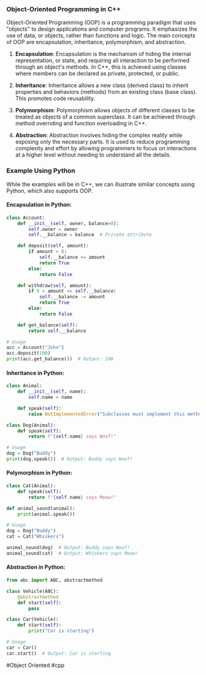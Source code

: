 ### Object-Oriented Programming in C++

Object-Oriented Programming (OOP) is a programming paradigm that uses "objects" to design applications and computer programs. It emphasizes the use of data, or objects, rather than functions and logic. The main concepts of OOP are encapsulation, inheritance, polymorphism, and abstraction.

1. **Encapsulation**: Encapsulation is the mechanism of hiding the internal representation, or state, and requiring all interaction to be performed through an object's methods. In C++, this is achieved using classes where members can be declared as private, protected, or public. 

2. **Inheritance**: Inheritance allows a new class (derived class) to inherit properties and behaviors (methods) from an existing class (base class). This promotes code reusability.

3. **Polymorphism**: Polymorphism allows objects of different classes to be treated as objects of a common superclass. It can be achieved through method overriding and function overloading in C++.

4. **Abstraction**: Abstraction involves hiding the complex reality while exposing only the necessary parts. It is used to reduce programming complexity and effort by allowing programmers to focus on interactions at a higher level without needing to understand all the details.

### Example Using Python

While the examples will be in C++, we can illustrate similar concepts using Python, which also supports OOP.

#### Encapsulation in Python:
```python
class Account:
    def __init__(self, owner, balance=0):
        self.owner = owner
        self.__balance = balance  # Private attribute

    def deposit(self, amount):
        if amount > 0:
            self.__balance += amount
            return True
        else:
            return False

    def withdraw(self, amount):
        if 0 < amount <= self.__balance:
            self.__balance -= amount
            return True
        else:
            return False

    def get_balance(self):
        return self.__balance

# Usage
acc = Account("John")
acc.deposit(100)
print(acc.get_balance())  # Output: 100
```

#### Inheritance in Python:
```python
class Animal:
    def __init__(self, name):
        self.name = name

    def speak(self):
        raise NotImplementedError("Subclasses must implement this method")

class Dog(Animal):
    def speak(self):
        return f"{self.name} says Woof!"

# Usage
dog = Dog("Buddy")
print(dog.speak())  # Output: Buddy says Woof!
```

#### Polymorphism in Python:
```python
class Cat(Animal):
    def speak(self):
        return f"{self.name} says Meow!"

def animal_sound(animal):
    print(animal.speak())

# Usage
dog = Dog("Buddy")
cat = Cat("Whiskers")

animal_sound(dog)  # Output: Buddy says Woof!
animal_sound(cat)  # Output: Whiskers says Meow!
```

#### Abstraction in Python:
```python
from abc import ABC, abstractmethod

class Vehicle(ABC):
    @abstractmethod
    def start(self):
        pass

class Car(Vehicle):
    def start(self):
        print("Car is starting")

# Usage
car = Car()
car.start()  # Output: Car is starting
```

#Object Oriented #cpp